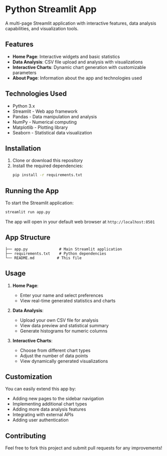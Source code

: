 # Python Streamlit App

A multi-page Streamlit application with interactive features, data analysis capabilities, and visualization tools.

## Features

- **Home Page**: Interactive widgets and basic statistics
- **Data Analysis**: CSV file upload and analysis with visualizations
- **Interactive Charts**: Dynamic chart generation with customizable parameters
- **About Page**: Information about the app and technologies used

## Technologies Used

- Python 3.x
- Streamlit - Web app framework
- Pandas - Data manipulation and analysis
- NumPy - Numerical computing
- Matplotlib - Plotting library
- Seaborn - Statistical data visualization

## Installation

1. Clone or download this repository
2. Install the required dependencies:
   ```bash
   pip install -r requirements.txt
   ```

## Running the App

To start the Streamlit application:

```bash
streamlit run app.py
```

The app will open in your default web browser at `http://localhost:8501`

## App Structure

```
├── app.py              # Main Streamlit application
├── requirements.txt    # Python dependencies
└── README.md          # This file
```

## Usage

1. **Home Page**: 
   - Enter your name and select preferences
   - View real-time generated statistics and charts

2. **Data Analysis**: 
   - Upload your own CSV file for analysis
   - View data preview and statistical summary
   - Generate histograms for numeric columns

3. **Interactive Charts**: 
   - Choose from different chart types
   - Adjust the number of data points
   - View dynamically generated visualizations

## Customization

You can easily extend this app by:
- Adding new pages to the sidebar navigation
- Implementing additional chart types
- Adding more data analysis features
- Integrating with external APIs
- Adding user authentication

## Contributing

Feel free to fork this project and submit pull requests for any improvements!
